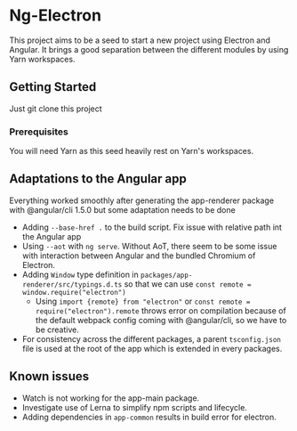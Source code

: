 # Ng-Electron
This project aims to be a seed to start a new project using Electron and Angular. 
It brings a good separation between the different modules by using Yarn workspaces.

## Getting Started
Just git clone this project

### Prerequisites
You will need Yarn as this seed heavily rest on Yarn's workspaces.

## Adaptations to the Angular app
Everything worked smoothly after generating the app-renderer package with @angular/cli 1.5.0 but some adaptation needs to be done
* Adding `--base-href .` to the build script. Fix issue with relative path int the Angular app
* Using `--aot` with `ng serve`. Without AoT, there seem to be some issue with interaction between Angular and the bundled Chromium of Electron.
* Adding `Window` type definition in `packages/app-renderer/src/typings.d.ts` so that we can use `const remote = window.require("electron")`
  * Using `import {remote} from "electron"` or `const remote = require("electron").remote` throws error on compilation because of the default webpack config coming with @angular/cli, so we have to be creative.
* For consistency across the different packages, a parent `tsconfig.json` file is used at the root of the app which is extended in every packages.

## Known issues
* Watch is not working for the app-main package.
* Investigate use of Lerna to simplify npm scripts and lifecycle.
* Adding dependencies in `app-common` results in build error for electron.
